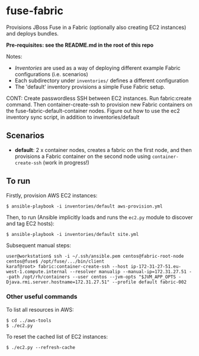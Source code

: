 # fuse-fabric

Provisions JBoss Fuse in a Fabric (optionally also creating EC2 instances) and deploys bundles.

**Pre-requisites: see the README.md in the root of this repo**

Notes:

- _Inventories_ are used as a way of deploying different example Fabric configurations (i.e. scenarios)
- Each subdirectory under `inventories/` defines a different configuration
- The 'default' inventory provisions a simple Fuse Fabric setup.

CONT: Create passwordless SSH between EC2 instances. Run fabric:create command. Then container-create-ssh to provision new Fabric containers on the fuse-fabric-default-container nodes. Figure out how to use the ec2 inventory sync script, in addition to inventories/default

## Scenarios

- **default**: 2 x container nodes, creates a fabric on the first node, and then provisions a Fabric container on the second node using `container-create-ssh` (work in progress!)

## To run

Firstly, provision AWS EC2 instances:

    $ ansible-playbook -i inventories/default aws-provision.yml

Then, to run (Ansible implicitly loads and runs the `ec2.py` module to discover and tag EC2 hosts):

    $ ansible-playbook -i inventories/default site.yml

Subsequent manual steps:

    user@workstation$ ssh -i ~/.ssh/ansible.pem centos@fabric-root-node
    centos@fuse$ /opt/fuse/.../bin/client
    karaf@root> fabric:container-create-ssh --host ip-172-31-27-51.eu-west-1.compute.internal --resolver manualip --manual-ip=172.31.27.51 --path /opt/rh/containers --user centos --jvm-opts "$JVM_APP_OPTS -Djava.rmi.server.hostname=172.31.27.51" --profile default fabric-002

### Other useful commands

To list all resources in AWS:

    $ cd ../aws-tools
    $ ./ec2.py
    
To reset the cached list of EC2 instances:

    $ ./ec2.py --refresh-cache

